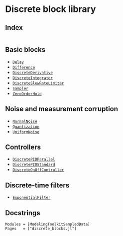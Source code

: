 # Discrete block library

## Index
```@index
```

## Basic blocks
- [`Delay`](@ref)
- [`Difference`](@ref)
- [`DiscreteDerivative`](@ref)
- [`DiscreteIntegrator`](@ref)
- [`DiscreteSlewRateLimiter`](@ref)
- [`Sampler`](@ref)
- [`ZeroOrderHold`](@ref)

## Noise and measurement corruption
- [`NormalNoise`](@ref)
- [`Quantization`](@ref)
- [`UniformNoise`](@ref)

## Controllers
- [`DiscretePIDParallel`](@ref)
- [`DiscretePIDStandard`](@ref)
- [`DiscreteOnOffController`](@ref)

## Discrete-time filters
- [`ExponentialFilter`](@ref)


## Docstrings

```@autodocs
Modules = [ModelingToolkitSampledData]
Pages   = ["discrete_blocks.jl"]
```